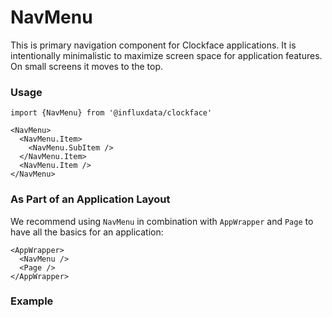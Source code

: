 # NavMenu

This is primary navigation component for Clockface applications. It is intentionally minimalistic to maximize screen space for application features. On small screens it moves to the top.

### Usage
```tsx
import {NavMenu} from '@influxdata/clockface'
```
```tsx
<NavMenu>
  <NavMenu.Item>
    <NavMenu.SubItem />
  </NavMenu.Item>
  <NavMenu.Item />
</NavMenu>
```

### As Part of an Application Layout

We recommend using `NavMenu` in combination with `AppWrapper` and `Page` to have all the basics for an application:
```tsx
<AppWrapper>
  <NavMenu />
  <Page />
</AppWrapper>
```

### Example
<!-- STORY -->


<!-- STORY HIDE START -->

<!-- STORY HIDE END -->

<!-- PROPS -->

